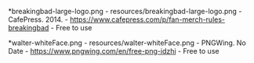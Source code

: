 *breakingbad-large-logo.png
    - resources/breakingbad-large-logo.png
    - CafePress. 2014.
    - https://www.cafepress.com/p/fan-merch-rules-breakingbad
    - Free to use

*walter-whiteFace.png
    - resources/walter-whiteFace.png
    - PNGWing. No Date
    - https://www.pngwing.com/en/free-png-idzhi
    - Free to use